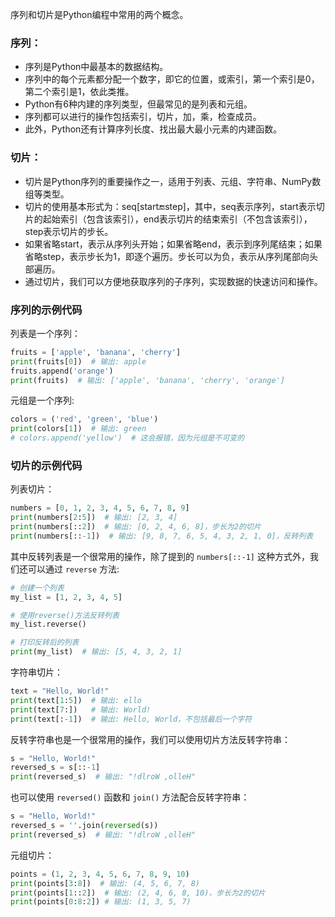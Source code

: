 序列和切片是Python编程中常用的两个概念。

### 序列：

- 序列是Python中最基本的数据结构。
- 序列中的每个元素都分配一个数字，即它的位置，或索引，第一个索引是0，第二个索引是1，依此类推。
- Python有6种内建的序列类型，但最常见的是列表和元组。
- 序列都可以进行的操作包括索引，切片，加，乘，检查成员。
- 此外，Python还有计算序列长度、找出最大最小元素的内建函数。


### 切片：

- 切片是Python序列的重要操作之一，适用于列表、元组、字符串、NumPy数组等类型。
- 切片的使用基本形式为：seq[start:end:step]，其中，seq表示序列，start表示切片的起始索引（包含该索引），end表示切片的结束索引（不包含该索引），step表示切片的步长。
- 如果省略start，表示从序列头开始；如果省略end，表示到序列尾结束；如果省略step，表示步长为1，即逐个遍历。步长可以为负，表示从序列尾部向头部遍历。
- 通过切片，我们可以方便地获取序列的子序列，实现数据的快速访问和操作。


### 序列的示例代码

列表是一个序列：
```python
fruits = ['apple', 'banana', 'cherry']  
print(fruits[0])  # 输出: apple  
fruits.append('orange')  
print(fruits)  # 输出: ['apple', 'banana', 'cherry', 'orange']
```
元组是一个序列:
```python
colors = ('red', 'green', 'blue')  
print(colors[1])  # 输出: green  
# colors.append('yellow')  # 这会报错，因为元组是不可变的
```
### 切片的示例代码

列表切片：
```python
numbers = [0, 1, 2, 3, 4, 5, 6, 7, 8, 9]  
print(numbers[2:5])  # 输出: [2, 3, 4]  
print(numbers[::2])  # 输出: [0, 2, 4, 6, 8]，步长为2的切片  
print(numbers[::-1])  # 输出: [9, 8, 7, 6, 5, 4, 3, 2, 1, 0]，反转列表
```
其中反转列表是一个很常用的操作，除了提到的 `numbers[::-1]` 这种方式外，我们还可以通过 `reverse` 方法:
```python
# 创建一个列表  
my_list = [1, 2, 3, 4, 5]

# 使用reverse()方法反转列表  
my_list.reverse()

# 打印反转后的列表  
print(my_list)  # 输出: [5, 4, 3, 2, 1]
```

字符串切片：
```python
text = "Hello, World!"  
print(text[1:5])  # 输出: ello  
print(text[7:])   # 输出: World!  
print(text[:-1])  # 输出: Hello, World，不包括最后一个字符
```
反转字符串也是一个很常用的操作，我们可以使用切片方法反转字符串：
```python
s = "Hello, World!"  
reversed_s = s[::-1]  
print(reversed_s)  # 输出: "!dlroW ,olleH"
```
也可以使用 `reversed()` 函数和 `join()` 方法配合反转字符串：
```python
s = "Hello, World!"  
reversed_s = ''.join(reversed(s))  
print(reversed_s)  # 输出: "!dlroW ,olleH"
```

元组切片：
```python
points = (1, 2, 3, 4, 5, 6, 7, 8, 9, 10)  
print(points[3:8])  # 输出: (4, 5, 6, 7, 8)  
print(points[1::2])  # 输出: (2, 4, 6, 8, 10)，步长为2的切片
print(points[0:8:2]) # 输出: (1, 3, 5, 7)
```